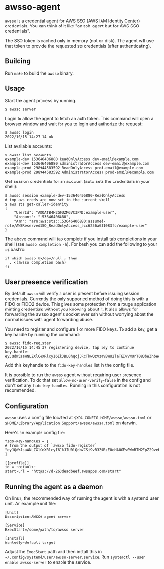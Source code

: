 # awsso-agent

`awsso` is a credential agent for AWS SSO (AWS IAM Identity Center) credentials. You can think of it like "an ssh-agent but for AWS SSO credentials".

The SSO token is cached only in memory (not on disk). The agent will use that token to provide the requested sts credentials (after authenticating).

## Building

Run `make` to build the `awsso` binary.

## Usage

Start the agent process by running.
```
$ awsso server
```

Login to allow the agent to fetch an auth token. This command will open a browser window and wait for you to login and authorize the request:

```
$ awsso login
2022/10/15 14:27:14 ok
```

List available accounts:

```
$ awsso list-accounts
example-dev 153646406880 ReadOnlyAccess dev-email@example.com
example-dev 153646406880 AdministratorAccess dev-email@example.com
example-prod 298944583592 ReadOnlyAccess prod-email@example.com
example-prod 298944583592 AdministratorAccess prod-email@example.com
```

Get session credentials for an account (auto sets the credentials in your shell):

```
$ awsso session example-dev-153646406880-ReadOnlyAccess
# tmp aws creds are now set in the current shell
$ aws sts get-caller-identity
{
    "UserId": "AROATB4H2GQUZM6VC3PNJ:example-user",
    "Account": "153646406880",
    "Arn": "arn:aws:sts::153646406880:assumed-role/AWSReservedSSO_ReadOnlyAccess_ecc6256a681083fc/example-user"
}
```

The above command will tab complete if you install tab completions in your shell (see `awsso completion -h`). For bash you can add the following to your ~/.bashrc:

```
if which awsso &>/dev/null ; then
  . <(awsso completion bash)
fi
```

## User presence verification

By default `awsso` will verify a user is present before issuing session credentials. Currently the only supported method of doing this is with a FIDO or FIDO2 device. This gives some protection from a rouge application minting credentials without you knowing about it. It also allows for forwarding the awsso agent's socket over ssh without worrying about the normal issues with agent forwarding abuse.

You need to register and configure 1 or more FIDO keys. To add a key, get a key handle by running the command:
```
$ awsso fido-register
2022/10/15 14:45:37 registering device, tap key to continue
key-handle:
eyJQdWJsaWNLZXlCeXRlcyI6IkJBL0hqcjJRcTkwQzVzOVBWU2laTEIvVWUrT080bWZhbWo1Ym5xczF4U3B4NGM4V2IxVGROaE4yZWhnRk8rZUdCNDRkZ1ZiRG54RjdKZ2ZTNFl6cGVTYz0iLCJLZXlIYW5kbGVCeXRlcyI6IjZCRVg5VTVyZDErV3k1bHBwYXNGSXNnVFZaa0tqeDd1ME1nMWFrbDRXaERvcTNBWmw1Q0puVzQwRDEwejZ5TThSOGRIckRxSkpCU2JaeXNNVWdXdS9nPT0iLCJBdHRlc3RhdGlvbkNlcnRCeXRlcyI6bnVsbCwiU2lnbmF0dXJlQnl0ZXMiOm51bGx9
```

Add this keyhandle to the `fido-key-handles` list in the config file.

It is possible to run the `awsso` agent without requiring user presence verification. To do that set `allow-no-user-verify=false` in the config and don't set any `fido-key-handles`. Running in this configuration is not recommended.

## Configuration

`awsso` uses a config file located at `$XDG_CONFIG_HOME/awsso/awsso.toml` or `$HOME/Library/Application Support/awsso/awsso.toml` on darwin.

Here's an example config file:
```
fido-key-handles = [
# from the output of `awsso fido-register`
"eyJQdWJsaWNLZXlCeXRlcyI6IkJIU0lQdnVCSi9vR3ZORzE0eHA0OEs0WmRTM2FpZ29veHg1WVZDT0JHS0NTUzRQTkRWeFBqYlJwbmxPZ2JTK1Nna2svUVY1ZERJTzFYTzZIVWhxMmc4bz0iLCJLZXlIYW5kbGVCeXRlcyI6InFTdnVRelBXcmE0NjV1NGJRaUpVa1NkMkl3dnhjVEJaYm1rK2hvU1BQWUVkSDVWbGJBNHVmR0VJUlVLQVBNUXUyb1JSVHNLaGxmWUl1KzRQU2ltYTVnPT0iLCJBdHRlc3RhdGlvbkNlcnRCeXRlcyI6bnVsbCwiU2lnbmF0dXJlQnl0ZXMiOm51bGx9"
]

[[profile]]
id = "default"
start-url = "https://d-263deadbeef.awsapps.com/start"
```

## Running the agent as a daemon

On linux, the recommended way of running the agent is with a systemd user unit. An example unit file:
```
[Unit]
Description=AWSSO agent server

[Service]
ExecStart=/some/path/to/awsso server

[Install]
WantedBy=default.target
```

Adjust the `ExecStart` path and then install this in `~/.config/systemd/user/awsso-server.service`.
Run `systemctl --user enable awsso-server` to enable the service.
